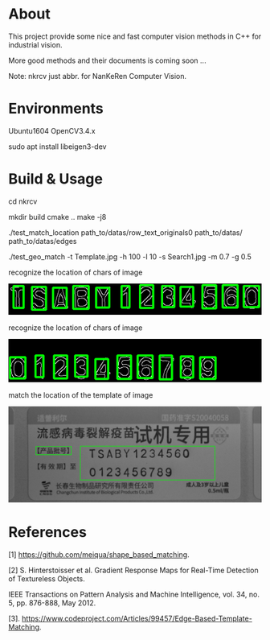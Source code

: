 About
=====

This project provide some nice and fast computer vision methods in C++ for industrial vision.

More good methods and their documents is coming soon ...

Note: nkrcv just abbr. for NanKeRen Computer Vision.


Environments
=============

Ubuntu1604  OpenCV3.4.x 

sudo apt install libeigen3-dev


Build & Usage
==============

cd nkrcv

mkdir build
cmake ..
make -j8

./test_match_location path_to/datas/row_text_originals0 path_to/datas/ path_to/datas/edges

./test_geo_match -t Template.jpg -h 100 -l 10 -s Search1.jpg -m 0.7 -g 0.5

recognize the location of chars of image

![image](https://github.com/NanKeRen2020/linemode_template_match/blob/main/datas/to_match0.png)

recognize the location of chars of image

![image](https://github.com/NanKeRen2020/linemode_template_match/blob/main/datas/to_match1.png)

match the location of the template of image

![image](https://github.com/NanKeRen2020/linemode_template_match/blob/main/datas/locate_text_area.png)




References
==========

[1] https://github.com/meiqua/shape_based_matching.

[2] S. Hinterstoisser et al. Gradient Response Maps for Real-Time Detection of Textureless Objects. 

IEEE Transactions on Pattern Analysis and Machine Intelligence, vol. 34, no. 5, pp. 876-888, May 2012.

[3]. https://www.codeproject.com/Articles/99457/Edge-Based-Template-Matching.


